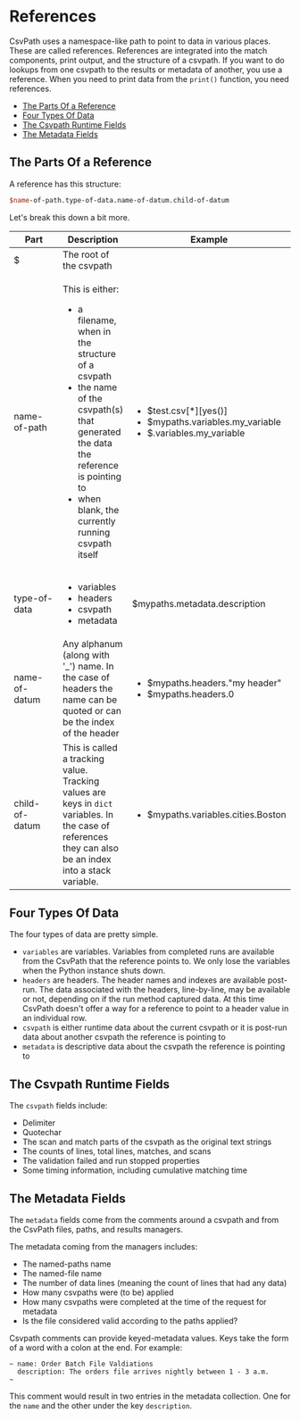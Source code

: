 # References

CsvPath uses a namespace-like path to point to data in various places. These are called references. References are integrated into the match components, print output, and the structure of a csvpath. If you want to do lookups from one csvpath to the results or metadata of another, you use a reference. When you need to print data from the `print()` function, you need references.

* [The Parts Of a Reference](markdown.md#the-parts-of-a-reference)
* [Four Types Of Data](markdown.md#four-types-of-data)
* [The Csvpath Runtime Fields](markdown.md#the-csvpath-runtime-fields)
* [The Metadata Fields](markdown.md#the-metadata-fields)

## The Parts Of a Reference

A reference has this structure:&#x20;

```perl
$name-of-path.type-of-data.name-of-datum.child-of-datum
```

Let's break this down a bit more.&#x20;

<table><thead><tr><th width="137">Part</th><th>Description</th><th>Example</th></tr></thead><tbody><tr><td>$</td><td>The root of the csvpath </td><td></td></tr><tr><td>name-of-path</td><td><p>This is either: </p><ul><li>a filename, when in the structure of a csvpath</li><li>the name of the csvpath(s) that generated the data the reference is pointing to</li><li>when blank, the currently running csvpath itself </li></ul></td><td><ul><li>$test.csv[*][yes()]</li><li>$mypaths.variables.my_variable</li><li>$.variables.my_variable</li></ul></td></tr><tr><td>type-of-data</td><td><ul><li>variables</li><li>headers</li><li>csvpath</li><li>metadata</li></ul></td><td>$mypaths.metadata.description</td></tr><tr><td>name-of-datum</td><td>Any alphanum (along with '_') name. In the case of headers the name can be quoted or can be the index of the header</td><td><ul><li>$mypaths.headers."my header"</li><li>$mypaths.headers.0</li></ul></td></tr><tr><td>child-of-datum</td><td>This is called a tracking value. Tracking values are keys in <code>dict</code> variables. In the case of references they can also be an index into a stack variable.</td><td><ul><li>$mypaths.variables.cities.Boston</li></ul></td></tr></tbody></table>

## Four Types Of Data

The four types of data are pretty simple.&#x20;

* `variables` are variables. Variables from completed runs are available from the CsvPath that the reference points to. We only lose the variables when the Python instance shuts down.
* `headers` are headers. The header names and indexes are available post-run. The data associated with the headers, line-by-line, may be available or not, depending on if the run method captured data. At this time CsvPath doesn't offer a way for a reference to point to a header value in an individual row.&#x20;
* `csvpath` is either runtime data about the current csvpath or it is post-run data about another csvpath the reference is pointing to
* `metadata` is descriptive data about the csvpath the reference is pointing to

## The Csvpath Runtime Fields

The `csvpath` fields include:&#x20;

* Delimiter
* Quotechar
* The scan and match parts of the csvpath as the original text strings
* The counts of lines, total lines, matches, and scans
* The validation failed and run stopped properties
* Some timing information, including cumulative matching time

## The Metadata Fields

The `metadata` fields come from the comments around a csvpath and from the CsvPath files, paths, and results managers.&#x20;

The metadata coming from the managers includes:&#x20;

* The named-paths name
* The named-file name
* The number of data lines (meaning the count of lines that had any data)
* How many csvpaths were (to be) applied&#x20;
* How many csvpaths were completed at the time of the request for metadata
* Is the file considered valid according to the paths applied?&#x20;

Csvpath comments can provide keyed-metadata values. Keys take the form of a word with a colon at the end. For example:

```clike
~ name: Order Batch File Valdiations
  description: The orders file arrives nightly between 1 - 3 a.m.
~ 
```

This comment would result in two entries in the metadata collection. One for the `name` and the other under the key `description`.
